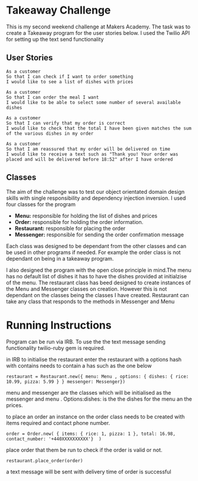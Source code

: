 Takeaway Challenge
==================

This is my second weekend challenge at Makers Academy. The task was to create a Takeaway program for the user stories below. I used the Twilio API for setting up the text send functionality

User Stories
--------------
```
As a customer
So that I can check if I want to order something
I would like to see a list of dishes with prices

As a customer
So that I can order the meal I want
I would like to be able to select some number of several available dishes

As a customer
So that I can verify that my order is correct
I would like to check that the total I have been given matches the sum of the various dishes in my order

As a customer
So that I am reassured that my order will be delivered on time
I would like to receive a text such as "Thank you! Your order was placed and will be delivered before 18:52" after I have ordered
```

Classes
--------
The aim of the challenge was to test our object orientated domain design skills with single responsibility and dependency injection inversion. I used four classes for the program

* **Menu:** responsible for holding the list of dishes and prices
*  **Order:** responsible for holding the order information.
* **Restaurant:** responsible for placing the order
* **Messenger:** responsible for sending the order confirmation message

Each class was designed to be dependant from the other classes and can be used in other programs if needed. For example the order class is not dependant on being in a takeaway program.

I also designed the program with the open close principle in mind.The menu has no default list of dishes it has to have the dishes provided at initialzise of the menu. The restaurant class has beed designed to create instances of the Menu and Messenger classes on creation. However this is not dependant on the classes being the classes I have created. Restaurant can take any class that responds to the methods in Messenger and Menu

Running Instructions
=======
Program can be run via IRB. To use the the text message sending functionality twilio-ruby gem is required.

in IRB to initialise the restaurant enter the restaurant with a options hash with contains needs to contain a has such as the one below

```
restaurant = Restaurant.new({ menu: Menu , options: { dishes: { rice: 10.99, pizza: 5.99 } } messenger: Messenger})
```
menu and messenger are the classes which will  be initialised as the messenger and menu . Options:dishes: is the the dishes for the menu an the prices.

to place an order an instance on the order class needs to be created with items required and contact phone number.
```
order = Order.new( { items: { rice: 1, pizza: 1 }, total: 16.98, contact_number: '+440XXXXXXXXXX'}  )
```
place order that them be run to check if the order is valid or not.

```
restaurant.place_order(order)
```

a text message will be sent with delivery time of order is successful
